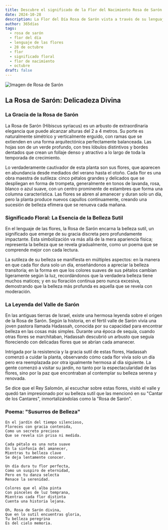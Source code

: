 ```yaml
---
title: Descubre el significado de la Flor del Nacimiento Rosa de Sarón del 28 de octubre
date: 2024-10-28
description: La Flor del Día Rosa de Sarón vista a través de su lenguaje floral e historias
author: 365días
tags:
  - rosa de sarón
  - flor del día
  - lenguaje de las flores
  - 28 de octubre
  - flor
  - significado floral
  - flor de nacimiento
  - octubre
draft: false
---
```


![Imagen de Rosa de Sarón](https://cdn.pixabay.com/photo/2022/08/14/07/18/flower-7385082_1280.jpg#center)


## La Rosa de Sarón: Delicadeza Divina

### La Gracia de la Rosa de Sarón

La Rosa de Sarón (Hibiscus syriacus) es un arbusto de extraordinaria elegancia que puede alcanzar alturas del 2 a 4 metros. Su porte es naturalmente simétrico y verticalmente erguido, con ramas que se extienden en una forma arquitectónica perfectamente balanceada. Las hojas son de un verde profundo, con tres lóbulos distintivos y bordes dentados que crean un follaje denso y atractivo a lo largo de toda la temporada de crecimiento.

Lo verdaderamente cautivador de esta planta son sus flores, que aparecen en abundancia desde mediados del verano hasta el otoño. Cada flor es una obra maestra de sutileza: cinco pétalos grandes y delicados que se despliegan en forma de trompeta, generalmente en tonos de lavanda, rosa, blanco o azul suave, con un centro prominente de estambres que forma una columna característica. Las flores se abren al amanecer y duran solo un día, pero la planta produce nuevos capullos continuamente, creando una sucesión de belleza efímera que se renueva cada mañana.

### Significado Floral: La Esencia de la Belleza Sutil

En el lenguaje de las flores, la Rosa de Sarón encarna la belleza sutil, un significado que emerge de su gracia discreta pero profundamente impactante. Esta simbolización va más allá de la mera apariencia física; representa la belleza que se revela gradualmente, como un poema que se comprende mejor con cada lectura.

La sutileza de su belleza se manifiesta en múltiples aspectos: en la manera en que cada flor dura solo un día, enseñándonos a apreciar la belleza transitoria; en la forma en que los colores suaves de sus pétalos cambian ligeramente según la luz, recordándonos que la verdadera belleza tiene muchos matices; y en su floración continua pero nunca excesiva, demostrando que la belleza más profunda es aquella que se revela con moderación.

### La Leyenda del Valle de Sarón

En las antiguas tierras de Israel, existe una hermosa leyenda sobre el origen de la Rosa de Sarón. Según la historia, en el fértil valle de Sarón vivía una joven pastora llamada Hadassah, conocida por su capacidad para encontrar belleza en las cosas más simples. Durante una época de sequía, cuando otras flores se marchitaban, Hadassah descubrió un arbusto que seguía floreciendo con delicadas flores que se abrían cada amanecer.

Intrigada por la resistencia y la gracia sutil de estas flores, Hadassah comenzó a cuidar la planta, observando cómo cada flor vivía solo un día pero era reemplazada por otra igualmente hermosa al día siguiente. La gente comenzó a visitar su jardín, no tanto por la espectacularidad de las flores, sino por la paz que encontraban al contemplar su belleza serena y renovada.

Se dice que el Rey Salomón, al escuchar sobre estas flores, visitó el valle y quedó tan impresionado por su belleza sutil que las mencionó en su "Cantar de los Cantares", inmortalizándolas como la "Rosa de Sarón".

### Poema: "Susurros de Belleza"

    En el jardín del tiempo silencioso,
    Floreces con gracia contenida,
    Como un secreto precioso
    Que se revela sin prisa ni medida.

    Cada pétalo es una nota suave
    En la sinfonía del amanecer,
    Mientras tu belleza clave
    Se deja lentamente conocer.

    Un día dura tu flor perfecta,
    Como un suspiro de eternidad,
    Pero en tu danza selecta
    Renace la serenidad.

    Colores que el alba pinta
    Con pinceles de luz temprana,
    Mientras cada flor distinta
    Cuenta una historia lejana.

    Oh, Rosa de Sarón divina,
    Que en lo sutil encuentras gloria,
    Tu belleza peregrina
    Es del cielo memoria.